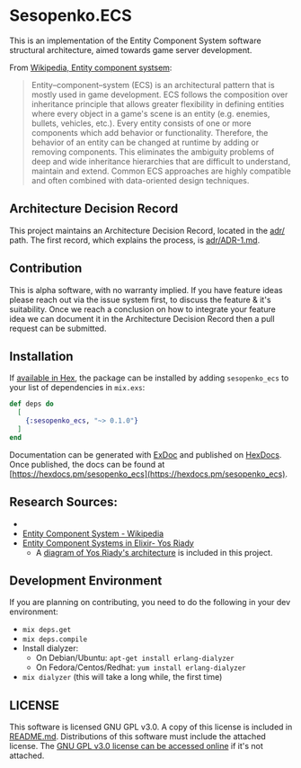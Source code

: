 # Sesopenko.ECS

This is an implementation of the Entity Component System software structural architecture, aimed towards game server development.

From [Wikipedia, Entity component systsem](https://en.wikipedia.org/wiki/Entity_component_system):
> Entity–component–system (ECS) is an architectural pattern that is mostly used in game development. ECS follows the composition over inheritance principle that allows greater flexibility in defining entities where every object in a game's scene is an entity (e.g. enemies, bullets, vehicles, etc.). Every entity consists of one or more components which add behavior or functionality. Therefore, the behavior of an entity can be changed at runtime by adding or removing components. This eliminates the ambiguity problems of deep and wide inheritance hierarchies that are difficult to understand, maintain and extend. Common ECS approaches are highly compatible and often combined with data-oriented design techniques.

## Architecture Decision Record

This project maintains an Architecture Decision Record, located in the [adr/](adr/) path. The first record, which explains the process, is [adr/ADR-1.md](adr/ADR-1.md).

## Contribution

This is alpha software, with no warranty implied. If you have feature ideas please reach out via the issue system first, to discuss the feature & it's suitability.  Once we reach a conclusion on how to integrate your feature idea we can document it in the Architecture Decision Record then a pull request can be submitted.

## Installation

If [available in Hex](https://hex.pm/docs/publish), the package can be installed
by adding `sesopenko_ecs` to your list of dependencies in `mix.exs`:

```elixir
def deps do
  [
    {:sesopenko_ecs, "~> 0.1.0"}
  ]
end
```

Documentation can be generated with [ExDoc](https://github.com/elixir-lang/ex_doc)
and published on [HexDocs](https://hexdocs.pm). Once published, the docs can
be found at [https://hexdocs.pm/sesopenko_ecs](https://hexdocs.pm/sesopenko_ecs).

## Research Sources:
* 
* [Entity Component System - Wikipedia](https://en.wikipedia.org/wiki/Entity_component_system)
* [Entity Component Systems in Elixir- Yos Riady](https://yos.io/2016/09/17/entity-component-systems/)
  * A [diagram of Yos Riady's architecture](documentation/yos_riady_ecs_design.png) is included in this project.

## Development Environment

If you are planning on contributing, you need to do the following in your dev environment:

* `mix deps.get`
* `mix deps.compile`
* Install dialyzer:
  * On Debian/Ubuntu: `apt-get install erlang-dialyzer`
  * On Fedora/Centos/Redhat: `yum install erlang-dialyzer`
* `mix dialyzer` (this will take a long while, the first time)

## LICENSE

This software is licensed GNU GPL v3.0.  A copy of this license is included in [README.md](README.md). Distributions of this software must include the attached license.  The [GNU GPL v3.0 license can be accessed online](https://www.gnu.org/licenses/gpl-3.0.en.html) if it's not attached.